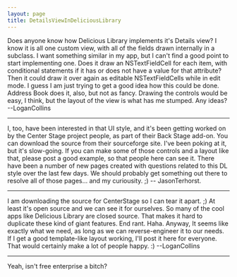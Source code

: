 ```yaml
---
layout: page
title: DetailsViewInDeliciousLibrary
---
```


Does anyone know how Delicious Library implements it's Details view? I know it is all one custom view, with all of the fields drawn internally in a subclass. I want something similar in my app, but I can't find a good point to start implementing one. Does it draw an NSTextFieldCell for each item, with conditional statements if it has or does not have a value for that attribute? Then it could draw it over again as editable NSTextFieldCells while in edit mode. I guess I am just trying to get a good idea how this could be done. Address Book does it, also, but not as fancy. Drawing the controls would be easy, I think, but the layout of the view is what has me stumped. Any ideas? --LoganCollins

----

I, too, have been interested in that UI style, and it's been getting worked on by the Center Stage project people, as part of their Back Stage add-on. You can download the source from their sourceforge site. I've been poking at it, but it's slow-going. If you can make some of those controls and a layout like that, please post a good example, so that people here can see it. There have been a number of new pages created with questions related to this DL style over the last few days. We should probably get something out there to resolve all of those pages... and my curiousity. ;)  -- JasonTerhorst.

----

I am downloading the source for CenterStage so I can tear it apart. ;) At least it's open source and we can see it for ourselves. So many of the cool apps like Delicious Library are closed source. That makes it hard to duplicate these kind of giant features. End rant. Haha. Anyway, It seems like exactly what we need, as long as we can reverse-engineer it to our needs. If I get a good template-like layout working, I'll post it here for everyone. That would certainly make a lot of people happy. :) --LoganCollins

----

Yeah, isn't free enterprise a bitch?

